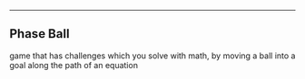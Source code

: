 -------------------
Phase Ball
-------------------

game that has challenges which you solve with math, by moving a ball into a goal along the path of an equation


